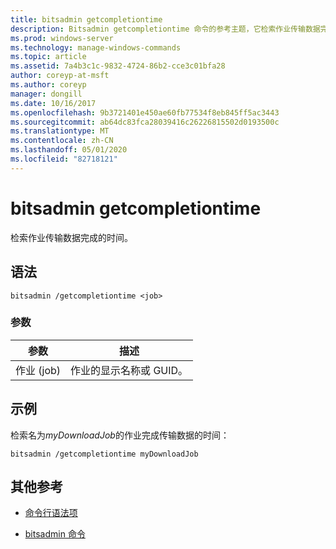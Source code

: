 ```yaml
---
title: bitsadmin getcompletiontime
description: Bitsadmin getcompletiontime 命令的参考主题，它检索作业传输数据完成的时间。
ms.prod: windows-server
ms.technology: manage-windows-commands
ms.topic: article
ms.assetid: 7a4b3c1c-9832-4724-86b2-cce3c01bfa28
author: coreyp-at-msft
ms.author: coreyp
manager: dongill
ms.date: 10/16/2017
ms.openlocfilehash: 9b3721401e450ae60fb77534f8eb845ff5ac3443
ms.sourcegitcommit: ab64dc83fca28039416c26226815502d0193500c
ms.translationtype: MT
ms.contentlocale: zh-CN
ms.lasthandoff: 05/01/2020
ms.locfileid: "82718121"
---
```

# <a name="bitsadmin-getcompletiontime"></a>bitsadmin getcompletiontime

检索作业传输数据完成的时间。

## <a name="syntax"></a>语法

```
bitsadmin /getcompletiontime <job>
```

### <a name="parameters"></a>参数

| 参数 | 描述 |
| -------------- | -------------- |
| 作业 (job) | 作业的显示名称或 GUID。 |

## <a name="examples"></a>示例

检索名为*myDownloadJob*的作业完成传输数据的时间：

```
bitsadmin /getcompletiontime myDownloadJob
```

## <a name="additional-references"></a>其他参考

- [命令行语法项](command-line-syntax-key.md)

- [bitsadmin 命令](bitsadmin.md)
